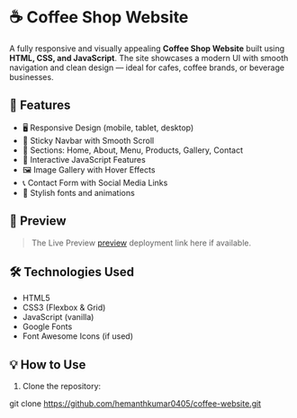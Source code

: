 # ☕ Coffee Shop Website

A fully responsive and visually appealing **Coffee Shop Website** built using **HTML, CSS, and JavaScript**. The site showcases a modern UI with smooth navigation and clean design — ideal for cafes, coffee brands, or beverage businesses.

## 🚀 Features

- 🖥️ Responsive Design (mobile, tablet, desktop)
- 🧭 Sticky Navbar with Smooth Scroll
- 📜 Sections: Home, About, Menu, Products, Gallery, Contact
- 🎯 Interactive JavaScript Features
- 🖼️ Image Gallery with Hover Effects
- 📞 Contact Form with Social Media Links
- 🎨 Stylish fonts and animations

## 📸 Preview

> The Live Preview [preview](https://coffeeweb-0405.netlify.app/) deployment link here if available.

## 🛠️ Technologies Used

- HTML5
- CSS3 (Flexbox & Grid)
- JavaScript (vanilla)
- Google Fonts
- Font Awesome Icons (if used)

## 💡 How to Use

1. Clone the repository:

git clone https://github.com/hemanthkumar0405/coffee-website.git



